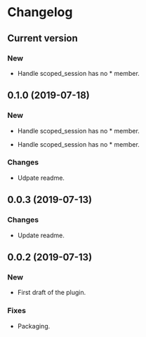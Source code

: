 
# Changelog

## Current version

### New

* Handle scoped_session has no * member.


## 0.1.0 (2019-07-18)

### New

* Handle scoped_session has no * member.

* Handle scoped_session has no * member.

### Changes

* Udpate readme.


## 0.0.3 (2019-07-13)

### Changes

* Update readme.


## 0.0.2 (2019-07-13)

### New

* First draft of the plugin.

### Fixes

* Packaging.


